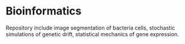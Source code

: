 # Bioinformatics
Repository include image segmentation of bacteria cells, stochastic simulations of genetic drift, statistical mechanics of gene expression.
